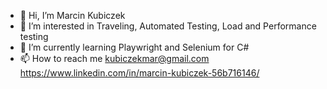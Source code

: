 - 👋 Hi, I’m Marcin Kubiczek
- 👀 I’m interested in Traveling, Automated Testing, Load and Performance testing
- 🌱 I’m currently learning Playwright and Selenium for C#
- 📫 How to reach me kubiczekmar@gmail.com https://www.linkedin.com/in/marcin-kubiczek-56b716146/

<!---
MarcinQbix/MarcinQbix is a ✨ special ✨ repository because its `README.md` (this file) appears on your GitHub profile.
You can click the Preview link to take a look at your changes.
--->
